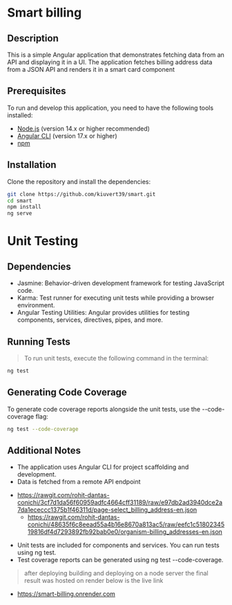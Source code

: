# Smart billing

## Description
This is a simple Angular application that demonstrates fetching data from an API and displaying it in a UI. The application fetches billing address data from a JSON API and renders it in a smart card component

## Prerequisites
To run and develop this application, you need to have the following tools installed:

- [Node.js](https://nodejs.org/en/download/) (version 14.x or higher recommended)
- [Angular CLI](https://angular.io/cli) (version 17.x or higher)
- [npm](https://www.npmjs.com/get-npm)
## Installation
Clone the repository and install the dependencies:

```bash
git clone https://github.com/kiuvert39/smart.git
cd smart
npm install
ng serve 
```   


#  Unit Testing
##  Dependencies
- Jasmine: Behavior-driven development framework for testing JavaScript code.
-  Karma: Test runner for executing unit tests while providing a browser environment.
-  Angular Testing Utilities: Angular provides utilities for testing components, services, directives, pipes, and more.

##  Running Tests
>   To run unit tests, execute the following command in the terminal:

```bash
ng test
```
##  Generating Code Coverage
To generate code coverage reports alongside the unit tests, use the --code-coverage flag:

```bash
ng test --code-coverage
```

##  Additional Notes

- The application uses Angular CLI for project scaffolding and development.
-   Data is fetched from a remote API endpoint 
 * https://rawgit.com/rohit-dantas-conichi/3cf7d1da56f60959adfc4664cff31189/raw/e97db2ad3940dce2a7da1ececcc1375b1f46311d/page-select_billing_address-en.json
	* https://rawgit.com/rohit-dantas-conichi/48635f6c8eead55a4b16e8670a813ac5/raw/eefc1c5180234519816df4d7293892fb92bab0e0/organism-billing_addresses-en.json
- Unit tests are included for components and services. You can run tests using ng test.
-   Test coverage reports can be generated using ng test --code-coverage.


>after deploying building and deploying on a node server the final result was hosted on render below is the live link
-   https://smart-billing.onrender.com